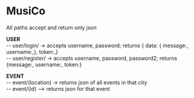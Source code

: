 # MusiCo


All paths accept and return only json


**USER**</br>
-- user/login/ -> accepts username, password; returns { data: { message:, username:,}, token:,} </br>
-- user/register/ -> accepts username, password, password2; returns {message:, username:, token:} </br>

**EVENT**</br>
-- event/(location) -> returns json of all events in that city </br>
-- event/(id) --> returns json for that event </br>
  
 

